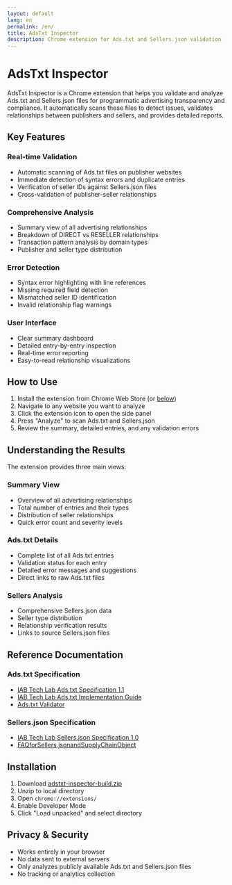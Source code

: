 ```yaml
---
layout: default
lang: en
permalink: /en/
title: AdsTxt Inspector
description: Chrome extension for Ads.txt and Sellers.json validation
---
```


# AdsTxt Inspector

AdsTxt Inspector is a Chrome extension that helps you validate and analyze Ads.txt and Sellers.json files for programmatic advertising transparency and compliance. It automatically scans these files to detect issues, validates relationships between publishers and sellers, and provides detailed reports.

## Key Features

### Real-time Validation
- Automatic scanning of Ads.txt files on publisher websites
- Immediate detection of syntax errors and duplicate entries
- Verification of seller IDs against Sellers.json files
- Cross-validation of publisher-seller relationships

### Comprehensive Analysis
- Summary view of all advertising relationships
- Breakdown of DIRECT vs RESELLER relationships
- Transaction pattern analysis by domain types
- Publisher and seller type distribution

### Error Detection
- Syntax error highlighting with line references
- Missing required field detection
- Mismatched seller ID identification
- Invalid relationship flag warnings

### User Interface
- Clear summary dashboard
- Detailed entry-by-entry inspection
- Real-time error reporting
- Easy-to-read relationship visualizations

## How to Use

1. Install the extension from Chrome Web Store (or [below](#installation))
2. Navigate to any website you want to analyze
3. Click the extension icon to open the side panel
4. Press "Analyze" to scan Ads.txt and Sellers.json
5. Review the summary, detailed entries, and any validation errors

## Understanding the Results

The extension provides three main views:

### Summary View
- Overview of all advertising relationships
- Total number of entries and their types
- Distribution of seller relationships
- Quick error count and severity levels

### Ads.txt Details
- Complete list of all Ads.txt entries
- Validation status for each entry
- Detailed error messages and suggestions
- Direct links to raw Ads.txt files

### Sellers Analysis
- Comprehensive Sellers.json data
- Seller type distribution
- Relationship verification results
- Links to source Sellers.json files

## Reference Documentation

### Ads.txt Specification
- [IAB Tech Lab Ads.txt Specification 1.1](https://iabtechlab.com/wp-content/uploads/2022/04/Ads.txt-1.1.pdf)
- [IAB Tech Lab Ads.txt Implementation Guide](https://iabtechlab.com/wp-content/uploads/2022/04/Ads.txt-1.1-Implementation-Guide.pdf)
- [Ads.txt Validator](https://adstxt.guru/validator/)

### Sellers.json Specification
- [IAB Tech Lab Sellers.json Specification 1.0](https://iabtechlab.com/wp-content/uploads/2019/07/Sellers.json_Final.pdf)
- [FAQforSellers.jsonandSupplyChainObject](https://iabtechlab.com/wp-content/uploads/2019/07/Sellers.json_Final.pdf)

## Installation

1. Download [adstxt-inspector-build.zip](https://github.com/miyaichi/adstxt-Inspector/releases/tag/latest-build)
2. Unzip to local directory
3. Open `chrome://extensions/`
4. Enable Developer Mode
5. Click "Load unpacked" and select directory

## Privacy & Security

- Works entirely in your browser
- No data sent to external servers
- Only analyzes publicly available Ads.txt and Sellers.json files
- No tracking or analytics collection